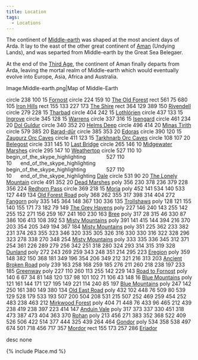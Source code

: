```yaml
---
title: Location
tags:
  - Locations
---
```

The continent of [Middle-earth](Middle-earth "wikilink") was shaped at
the most ancient days of Arda. It lay to the east of the other great
continent of [Aman](Aman "wikilink") (Undying Lands), and was separted
from Middle-earth by the Great Sea Belegaer.

At the end of the [Third Age](Third_Age "wikilink"), the continent of
Aman finally departs from Arda, leaving the mortal realm of Middle-earth
which would eventually evolve into Europe, Asia, Africa and Australia.

<imagemap> Image:Middle-earth.png\|Map of Middle-Earth

circle 238 100 15 [Fornost](Fornost "wikilink") circle 224 159 10 [The
Old Forest](Old_Forest "wikilink") rect 561 75 680 105 [Iron
Hills](Iron_Hills "wikilink") rect 155 133 227 173 [The
Shire](Shire "wikilink") rect 364 129 389 150
[Rivendell](Rivendell "wikilink") circle 279 228 15
[Tharbad](Tharbad "wikilink") circle 404 242 15
[Lothlórien](Lothlórien "wikilink") circle 437 133 15
[Ingrove](Anduin_Vale#Ingrove "wikilink") circle 345 128 15
[Warrens](Trollshaws#Warrens "wikilink") circle 337 316 15
[Isengard](Isengard "wikilink") circle 461 234 20 [Dol
Guldur](Dol_Guldur "wikilink") circle 340 352 20 [Helms
Deep](Helms_Deep "wikilink") circle 496 414 20 [Minas
Tirith](Minas_Tirith "wikilink") circle 579 385 20
[Barad-dûr](Barad-dûr "wikilink") circle 385 353 20
[Edoras](Edoras "wikilink") circle 390 120 15 [Zaugurz Orc
Caves](Goblin_Caves#Zaugurz_Orc_Caves "wikilink") circle 411 123 15
[Tarkhnarb Orc Caves](Goblin_Caves#New_Orc_Caves "wikilink") circle 108
107 20 [Belegost](Blue_Mountains#Belegost "wikilink") circle 331 145 10
[Last Bridge](Old_East_Road#Last_Bridge "wikilink") circle 265 146 10
[Midgewater Marshes](Midgewater_Marshes "wikilink") circle 295 147 10
[Weathertop](Old_East_Road#Weathertop "wikilink") circle 527 110 10
begin_of_the_skype_highlighting              527 110
10      end_of_the_skype_highlighting
begin_of_the_skype_highlighting              527 110
10      end_of_the_skype_highlighting [Dale](Dale "wikilink") circle 531
90 20 [The Lonely Mountain](Lonely_Mountain "wikilink") circle 491 352
20 [Dead Marshes](Dead_Marshes "wikilink") poly 356 230 378 236 379 228
356 224 [Redhorn Pass](Misty_Mountains#Redhorn_Pass "wikilink") circle
369 218 15 [Moria](Moria "wikilink") poly 452 141 534 140 533 127 449
134 [Old Forest Road](Mirkwood#Old_Forest_Road "wikilink") poly 368 262
355 317 398 314 404 272 [Fangorn](Fangorn "wikilink") poly 335 145 364
148 367 130 336 135 [Trollshaws](Trollshaws "wikilink") poly 128 121 155
140 155 171 73 182 79 149 [The Grey Havens](Grey_Havens "wikilink") poly
227 146 240 143 255 142 255 152 271 156 259 167 241 160 230 163
[Bree](Bree "wikilink") poly 317 28 315 46 330 87 386 106 413 108 392 53
[Misty Mountains](Misty_Mountains "wikilink") poly 391 141 415 144 394
216 370 203 354 205 349 194 367 184 [Misty
Mountains](Misty_Mountains "wikilink") poly 351 225 362 233 382 231 374
263 355 323 346 320 335 305 326 316 330 330 316 322 328 296 323 278 338
270 348 254 [Misty Mountains](Misty_Mountains "wikilink") poly 333 335
336 345 312 371 254 361 226 289 279 256 342 251 318 280 324 293 314 315
319 328 [Dunland](Dunland "wikilink") poly 272 243 269 259 343 248 351
214 295 223 [Eregion](Eregion "wikilink") poly 359 148 382 150 368 181
349 196 354 206 349 212 321 216 313 203 [Ancient Broken
Road](Ancient_Broken_Road "wikilink") poly 239 163 258 168 259 185 276
211 260 218 238 197 233 185 [Greenway](Greenway "wikilink") poly 227 110
260 113 255 142 229 143 [Road to Fornost](Road_to_Fornost "wikilink")
poly 140 6 67 34 81 148 120 137 98 101 102 71 106 43 148 16 [Blue
Mountains](Blue_Mountains "wikilink") poly 121 161 144 171 127 195 149
221 114 240 85 197 [Blue Mountains](Blue_Mountains "wikilink") poly 247
142 250 161 380 149 380 134 [Old East Road](Old_East_Road "wikilink")
poly 432 102 448 76 509 80 539 129 528 179 533 193 507 200 504 208 531
215 507 252 469 259 454 252 483 238 463 212 [Mirkwood
Forest](Mirkwood "wikilink") poly 404 71 448 76 433 96 465 212 439 238
419 238 397 223 414 147 [Anduin Vale](Anduin_Vale "wikilink") poly 317
373 337 330 451 318 473 387 473 404 363 370 [Rohan](Rohan "wikilink")
poly 213 456 271 383 352 368 522 409 526 506 422 514 377 444 325 439 264
464 [Gondor](Gondor "wikilink") poly 534 358 538 497 674 501 718 456 717
357 [Mordor](Mordor "wikilink") rect 155 173 257 286
[Eriador](Eriador "wikilink")

desc none </imagemap>

{% include Place.md %}
